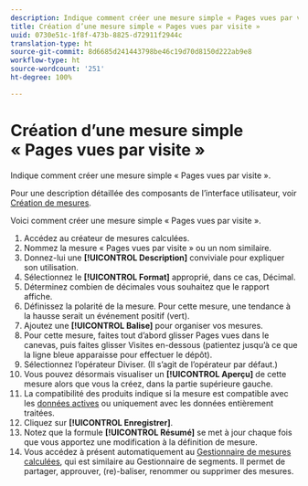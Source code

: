```yaml
---
description: Indique comment créer une mesure simple « Pages vues par visite ».
title: Création d’une mesure simple « Pages vues par visite »
uuid: 0730e51c-1f8f-473b-8825-d72911f2944c
translation-type: ht
source-git-commit: 8d6685d241443798be46c19d70d8150d222ab9e8
workflow-type: ht
source-wordcount: '251'
ht-degree: 100%

---
```



# Création d’une mesure simple « Pages vues par visite »

Indique comment créer une mesure simple « Pages vues par visite ».

Pour une description détaillée des composants de l’interface utilisateur, voir [Création de mesures](/help/components/c-calcmetrics/c-workflow/cm-workflow/c-build-metrics/cm-build-metrics.md).

Voici comment créer une mesure simple « Pages vues par visite ».

1. Accédez au créateur de mesures calculées.
1. Nommez la mesure « Pages vues par visite » ou un nom similaire.
1. Donnez-lui une **[!UICONTROL Description]** conviviale pour expliquer son utilisation.
1. Sélectionnez le **[!UICONTROL Format]** approprié, dans ce cas, Décimal.
1. Déterminez combien de décimales vous souhaitez que le rapport affiche.
1. Définissez la polarité de la mesure. Pour cette mesure, une tendance à la hausse serait un événement positif (vert).
1. Ajoutez une **[!UICONTROL Balise]** pour organiser vos mesures.
1. Pour cette mesure, faites tout d’abord glisser Pages vues dans le canevas, puis faites glisser Visites en-dessous (patientez jusqu’à ce que la ligne bleue apparaisse pour effectuer le dépôt).
1. Sélectionnez l’opérateur Diviser. (Il s’agit de l’opérateur par défaut.)
1. Vous pouvez désormais visualiser un **[!UICONTROL Aperçu]** de cette mesure alors que vous la créez, dans la partie supérieure gauche.
1. La compatibilité des produits indique si la mesure est compatible avec les [données actives](https://docs.adobe.com/content/help/fr-FR/analytics/analyze/reports-analytics/current-data.html) ou uniquement avec les données entièrement traitées.
1. Cliquez sur **[!UICONTROL Enregistrer]**.
1. Notez que la formule **[!UICONTROL Résumé]** se met à jour chaque fois que vous apportez une modification à la définition de mesure.
1. Vous accédez à présent automatiquement au [Gestionnaire de mesures calculées](/help/components/c-calcmetrics/c-workflow/cm-workflow/cm-manager.md), qui est similaire au Gestionnaire de segments. Il permet de partager, approuver, (re)-baliser, renommer ou supprimer des mesures.

